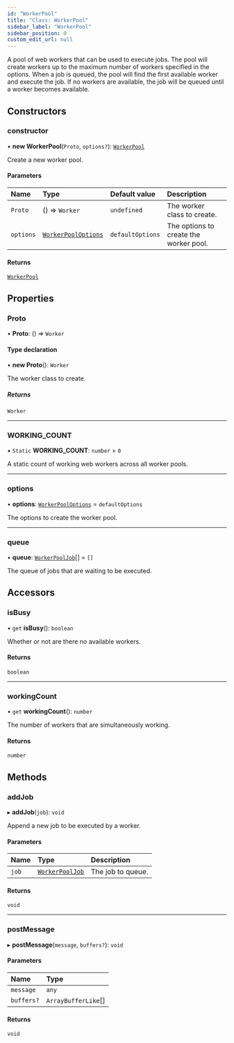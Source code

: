 ```yaml
---
id: "WorkerPool"
title: "Class: WorkerPool"
sidebar_label: "WorkerPool"
sidebar_position: 0
custom_edit_url: null
---
```


A pool of web workers that can be used to execute jobs. The pool will create
workers up to the maximum number of workers specified in the options.
When a job is queued, the pool will find the first available worker and
execute the job. If no workers are available, the job will be queued until
a worker becomes available.

## Constructors

### constructor

• **new WorkerPool**(`Proto`, `options?`): [`WorkerPool`](WorkerPool.md)

Create a new worker pool.

#### Parameters

| Name | Type | Default value | Description |
| :------ | :------ | :------ | :------ |
| `Proto` | () => `Worker` | `undefined` | The worker class to create. |
| `options` | [`WorkerPoolOptions`](../modules.md#workerpooloptions-404) | `defaultOptions` | The options to create the worker pool. |

#### Returns

[`WorkerPool`](WorkerPool.md)

## Properties

### Proto

• **Proto**: () => `Worker`

#### Type declaration

• **new Proto**(): `Worker`

The worker class to create.

##### Returns

`Worker`

___

### WORKING\_COUNT

▪ `Static` **WORKING\_COUNT**: `number` = `0`

A static count of working web workers across all worker pools.

___

### options

• **options**: [`WorkerPoolOptions`](../modules.md#workerpooloptions-404) = `defaultOptions`

The options to create the worker pool.

___

### queue

• **queue**: [`WorkerPoolJob`](../modules.md#workerpooljob-404)[] = `[]`

The queue of jobs that are waiting to be executed.

## Accessors

### isBusy

• `get` **isBusy**(): `boolean`

Whether or not are there no available workers.

#### Returns

`boolean`

___

### workingCount

• `get` **workingCount**(): `number`

The number of workers that are simultaneously working.

#### Returns

`number`

## Methods

### addJob

▸ **addJob**(`job`): `void`

Append a new job to be executed by a worker.

#### Parameters

| Name | Type | Description |
| :------ | :------ | :------ |
| `job` | [`WorkerPoolJob`](../modules.md#workerpooljob-404) | The job to queue. |

#### Returns

`void`

___

### postMessage

▸ **postMessage**(`message`, `buffers?`): `void`

#### Parameters

| Name | Type |
| :------ | :------ |
| `message` | `any` |
| `buffers?` | `ArrayBufferLike`[] |

#### Returns

`void`

